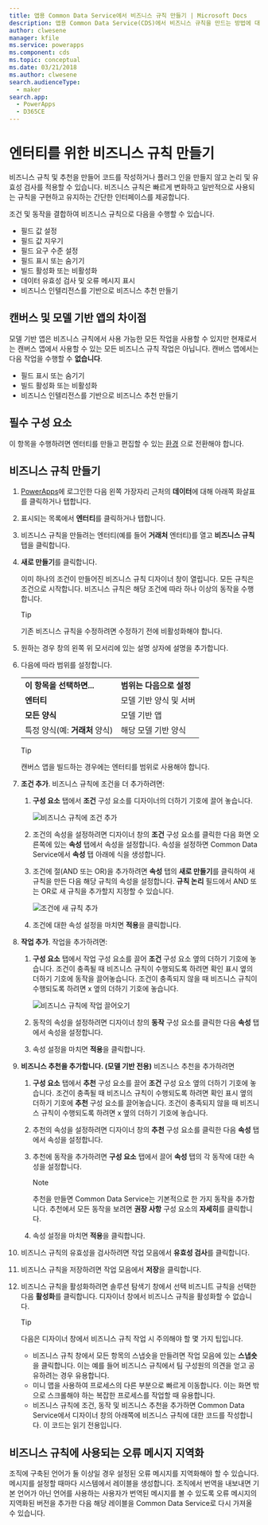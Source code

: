 ```yaml
---
title: 앱용 Common Data Service에서 비즈니스 규칙 만들기 | Microsoft Docs
description: 앱용 Common Data Service(CDS)에서 비즈니스 규칙을 만드는 방법에 대한 단계별 지침입니다.
author: clwesene
manager: kfile
ms.service: powerapps
ms.component: cds
ms.topic: conceptual
ms.date: 03/21/2018
ms.author: clwesene
search.audienceType:
  - maker
search.app:
  - PowerApps
  - D365CE
---
```


# <a name="create-a-business-rule-for-an-entity"></a>엔터티를 위한 비즈니스 규칙 만들기

비즈니스 규칙 및 추천을 만들어 코드를 작성하거나 플러그 인을 만들지 않고 논리 및 유효성 검사를 적용할 수 있습니다. 비즈니스 규칙은 빠르게 변화하고 일반적으로 사용되는 규칙을 구현하고 유지하는 간단한 인터페이스를 제공합니다. 
  
조건 및 동작을 결합하여 비즈니스 규칙으로 다음을 수행할 수 있습니다.  
  
* 필드 값 설정  
* 필드 값 지우기  
* 필드 요구 수준 설정  
* 필드 표시 또는 숨기기  
* 빌드 활성화 또는 비활성화  
* 데이터 유효성 검사 및 오류 메시지 표시  
* 비즈니스 인텔리전스를 기반으로 비즈니스 추천 만들기  
  
## <a name="differences-between-canvas-and-model-driven-apps"></a>캔버스 및 모델 기반 앱의 차이점

모델 기반 앱은 비즈니스 규칙에서 사용 가능한 모든 작업을 사용할 수 있지만 현재로서는 캔버스 앱에서 사용할 수 있는 모든 비즈니스 규칙 작업은 아닙니다. 캔버스 앱에서는 다음 작업을 수행할 수 **없습니다**.

* 필드 표시 또는 숨기기  
* 빌드 활성화 또는 비활성화  
* 비즈니스 인텔리전스를 기반으로 비즈니스 추천 만들기  

## <a name="prerequisites"></a>필수 구성 요소
이 항목을 수행하려면 엔터티를 만들고 편집할 수 있는 [환경](../canvas-apps/working-with-environments.md) 으로 전환해야 합니다.

## <a name="create-a-business-rule"></a>비즈니스 규칙 만들기
  
1. [PowerApps](https://web.powerapps.com/?utm_source=padocs&utm_medium=linkinadoc&utm_campaign=referralsfromdoc)에 로그인한 다음 왼쪽 가장자리 근처의 **데이터**에 대해 아래쪽 화살표를 클릭하거나 탭합니다.

2. 표시되는 목록에서 **엔터티**를 클릭하거나 탭합니다.
  
3. 비즈니스 규칙을 만들려는 엔터티(예를 들어 **거래처** 엔터티)를 열고 **비즈니스 규칙** 탭을 클릭합니다.  

4. **새로 만들기**를 클릭합니다.  
  
    이미 하나의 조건이 만들어진 비즈니스 규칙 디자이너 창이 열립니다. 모든 규칙은 조건으로 시작합니다. 비즈니스 규칙은 해당 조건에 따라 하나 이상의 동작을 수행합니다.  

    > [!TIP]
    > 기존 비즈니스 규칙을 수정하려면 수정하기 전에 비활성화해야 합니다.  
  
5. 원하는 경우 창의 왼쪽 위 모서리에 있는 설명 상자에 설명을 추가합니다.
  
6. 다음에 따라 범위를 설정합니다.  
  
    |||  
    |-|-|  
    |**이 항목을 선택하면...**|**범위는 다음으로 설정**|  
    |**엔터티**|모델 기반 양식 및 서버|  
    |**모든 양식**|모델 기반 앱|  
    |특정 양식(예: **거래처** 양식)|해당 모델 기반 양식|  

    > [!TIP]
    > 캔버스 앱을 빌드하는 경우에는 엔터티를 범위로 사용해야 합니다.
  
7. **조건 추가**. 비즈니스 규칙에 조건을 더 추가하려면:  
  
    1. **구성 요소** 탭에서 **조건** 구성 요소를 디자이너의 더하기 기호에 끌어 놓습니다.  
  
        ![비즈니스 규칙에 조건 추가](./media/data-platform-cds-create-business-rule/add-condition-business-rule.png "비즈니스 규칙에 조건 추가")  
  
    2. 조건의 속성을 설정하려면 디자이너 창의 **조건** 구성 요소를 클릭한 다음 화면 오른쪽에 있는 **속성** 탭에서 속성을 설정합니다. 속성을 설정하면 Common Data Service에서 **속성** 탭 아래에 식을 생성합니다.  
  
    3. 조건에 절(AND 또는 OR)을 추가하려면 **속성** 탭의 **새로 만들기**를 클릭하여 새 규칙을 만든 다음 해당 규칙의 속성을 설정합니다. **규칙 논리** 필드에서 AND 또는 OR로 새 규칙을 추가할지 지정할 수 있습니다.  
  
        ![조건에 새 규칙 추가](./media/data-platform-cds-create-business-rule/add-new-rule-condition.png "조건에 새 규칙 추가")  
  
    4. 조건에 대한 속성 설정을 마치면 **적용**을 클릭합니다.  
  
8. **작업 추가**. 작업을 추가하려면:  
  
    1. **구성 요소** 탭에서 작업 구성 요소를 끌어 **조건** 구성 요소 옆의 더하기 기호에 놓습니다. 조건이 충족될 때 비즈니스 규칙이 수행되도록 하려면 확인 표시 옆의 더하기 기호에 동작을 끌어놓습니다. 조건이 충족되지 않을 때 비즈니스 규칙이 수행되도록 하려면 x 옆의 더하기 기호에 놓습니다.
  
        ![비즈니스 규칙에 작업 끌어오기](./media/data-platform-cds-create-business-rule/drag-an-action-business-rule.png "비즈니스 규칙에 작업 끌어오기")  
  
    2. 동작의 속성을 설정하려면 디자이너 창의 **동작** 구성 요소를 클릭한 다음 **속성** 탭에서 속성을 설정합니다.  
  
    3. 속성 설정을 마치면 **적용**을 클릭합니다.  
  
9. **비즈니스 추천을 추가합니다. (모델 기반 전용)** 비즈니스 추천을 추가하려면  
  
    1. **구성 요소** 탭에서 **추천** 구성 요소를 끌어 **조건** 구성 요소 옆의 더하기 기호에 놓습니다. 조건이 충족될 때 비즈니스 규칙이 수행되도록 하려면 확인 표시 옆의 더하기 기호에 **추천** 구성 요소를 끌어놓습니다. 조건이 충족되지 않을 때 비즈니스 규칙이 수행되도록 하려면 x 옆의 더하기 기호에 놓습니다.  
  
    2. 추천의 속성을 설정하려면 디자이너 창의 **추천** 구성 요소를 클릭한 다음 **속성** 탭에서 속성을 설정합니다.  
  
    3. 추천에 동작을 추가하려면 **구성 요소** 탭에서 끌어 **속성** 탭의 각 동작에 대한 속성을 설정합니다.  
  
        > [!NOTE]
        >  추천을 만들면 Common Data Service는 기본적으로 한 가지 동작을 추가합니다. 추천에서 모든 동작을 보려면 **권장 사항** 구성 요소의 **자세히**를 클릭합니다.  
  
    4. 속성 설정을 마치면 **적용**을 클릭합니다.  
  
10. 비즈니스 규칙의 유효성을 검사하려면 작업 모음에서 **유효성 검사**를 클릭합니다.  
  
11. 비즈니스 규칙을 저장하려면 작업 모음에서 **저장**을 클릭합니다.  
12. 비즈니스 규칙을 활성화하려면 솔루션 탐색기 창에서 선택 비즈니트 규칙을 선택한 다음 **활성화**를 클릭합니다. 디자이너 창에서 비즈니스 규칙을 활성화할 수 없습니다.  
  
    > [!TIP]
    >  다음은 디자이너 창에서 비즈니스 규칙 작업 시 주의해야 할 몇 가지 팁입니다.  
    >   
    > - 비즈니스 규칙 창에서 모든 항목의 스냅숏을 만들려면 작업 모음에 있는 **스냅숏**을 클릭합니다. 이는 예를 들어 비즈니스 규칙에서 팀 구성원의 의견을 얻고 공유하려는 경우 유용합니다.  
    > - 미니 맵을 사용하여 프로세스의 다른 부분으로 빠르게 이동합니다. 이는 화면 밖으로 스크롤해야 하는 복잡한 프로세스를 작업할 때 유용합니다.  
    > - 비즈니스 규칙에 조건, 동작 및 비즈니스 추천을 추가하면 Common Data Service에서 디자이너 창의 아래쪽에 비즈니스 규칙에 대한 코드를 작성합니다. 이 코드는 읽기 전용입니다.  
  
## <a name="localize-error-messages-used-in-business-rules"></a>비즈니스 규칙에 사용되는 오류 메시지 지역화  
 조직에 구축된 언어가 둘 이상일 경우 설정된 오류 메시지를 지역화해야 할 수 있습니다. 메시지를 설정할 때마다 시스템에서 레이블을 생성합니다. 조직에서 번역을 내보내면 기본 언어가 아닌 언어를 사용하는 사용자가 번역된 메시지를 볼 수 있도록 오류 메시지의 지역화된 버전을 추가한 다음 해당 레이블을 Common Data Service로 다시 가져올 수 있습니다.  
  
